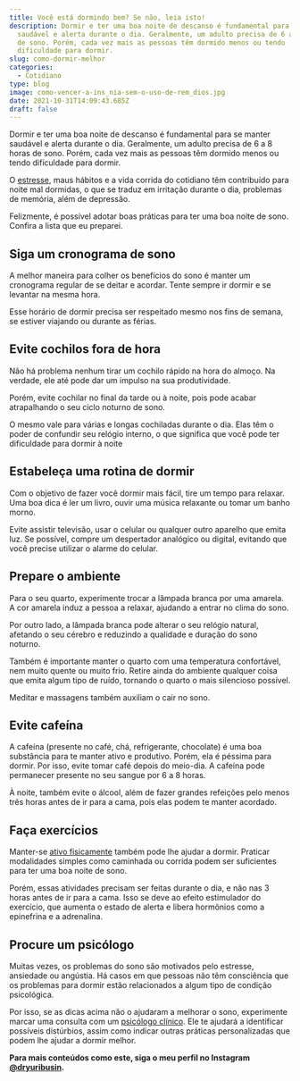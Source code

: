 ```yaml
---
title: Você está dormindo bem? Se não, leia isto!
description: Dormir e ter uma boa noite de descanso é fundamental para se manter
  saudável e alerta durante o dia. Geralmente, um adulto precisa de 6 a 8 horas
  de sono. Porém, cada vez mais as pessoas têm dormido menos ou tendo
  dificuldade para dormir.
slug: como-dormir-melhor
categories:
  - Cotidiano
type: blog
image: como-vencer-a-ins_nia-sem-o-uso-de-rem_dios.jpg
date: 2021-10-31T14:09:43.685Z
draft: false
---
```


Dormir e ter uma boa noite de descanso é fundamental para se manter saudável e alerta durante o dia. Geralmente, um adulto precisa de 6 a 8 horas de sono. Porém, cada vez mais as pessoas têm dormido menos ou tendo dificuldade para dormir.

O [estresse](https://yuribusin.com.br/5-maneiras-de-se-controlar-o-estresse/), maus hábitos e a vida corrida do cotidiano têm contribuído para noite mal dormidas, o que se traduz em irritação durante o dia, problemas de memória, além de depressão.

Felizmente, é possível adotar boas práticas para ter uma boa noite de sono. Confira a lista que eu preparei.

## Siga um cronograma de sono

A melhor maneira para colher os benefícios do sono é manter um cronograma regular de se deitar e acordar. Tente sempre ir dormir e se levantar na mesma hora.

Esse horário de dormir precisa ser respeitado mesmo nos fins de semana, se estiver viajando ou durante as férias.

## Evite cochilos fora de hora

Não há problema nenhum tirar um cochilo rápido na hora do almoço. Na verdade, ele até pode dar um impulso na sua produtividade.

Porém, evite cochilar no final da tarde ou à noite, pois pode acabar atrapalhando o seu ciclo noturno de sono.

O mesmo vale para várias e longas cochiladas durante o dia. Elas têm o poder de confundir seu relógio interno, o que significa que você pode ter dificuldade para dormir à noite

## Estabeleça uma rotina de dormir

Com o objetivo de fazer você dormir mais fácil, tire um tempo para relaxar. Uma boa dica é ler um livro, ouvir uma música relaxante ou tomar um banho morno.

Evite assistir televisão, usar o celular ou qualquer outro aparelho que emita luz. Se possível, compre um despertador analógico ou digital, evitando que você precise utilizar o alarme do celular.

## Prepare o ambiente

Para o seu quarto, experimente trocar a lâmpada branca por uma amarela. A cor amarela induz a pessoa a relaxar, ajudando a entrar no clima do sono.

Por outro lado, a lâmpada branca pode alterar o seu relógio natural, afetando o seu cérebro e reduzindo a qualidade e duração do sono noturno.

Também é importante manter o quarto com uma temperatura confortável, nem muito quente ou muito frio. Retire ainda do ambiente qualquer coisa que emita algum tipo de ruído, tornando o quarto o mais silencioso possível.

Meditar e massagens também auxiliam o cair no sono.

## Evite cafeína

A cafeína (presente no café, chá, refrigerante, chocolate) é uma boa substância para te manter ativo e produtivo. Porém, ela é péssima para dormir. Por isso, evite tomar café depois do meio-dia. A cafeína pode permanecer presente no seu sangue por 6 a 8 horas.

À noite, também evite o álcool, além de fazer grandes refeições pelo menos três horas antes de ir para a cama, pois elas podem te manter acordado.

## Faça exercícios

Manter-se [ativo fisicamente](https://yuribusin.com.br/os-riscos-do-sedentarismo-para-a-saude-mental/) também pode lhe ajudar a dormir. Praticar modalidades simples como caminhada ou corrida podem ser suficientes para ter uma boa noite de sono.

Porém, essas atividades precisam ser feitas durante o dia, e não nas 3 horas antes de ir para a cama. Isso se deve ao efeito estimulador do exercício, que aumenta o estado de alerta e libera hormônios como a epinefrina e a adrenalina.

## Procure um psicólogo

Muitas vezes, os problemas do sono são motivados pelo estresse, ansiedade ou angústia. Há casos em que pessoas não têm consciência que os problemas para dormir estão relacionados a algum tipo de condição psicológica.

Por isso, se as dicas acima não o ajudaram a melhorar o sono, experimente marcar uma consulta com um [psicólogo clínico](https://yuribusin.com.br/pra-que-serve-um-psicologo-clinico/). Ele te ajudará a identificar possíveis distúrbios, assim como indicar outras práticas personalizadas que podem lhe ajudar a dormir melhor.

**Para mais conteúdos como este, siga o meu perfil no Instagram [@dryuribusin](https://www.instagram.com/dryuribusin/).**
